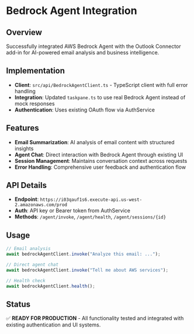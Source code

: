 # Bedrock Agent Integration

## Overview
Successfully integrated AWS Bedrock Agent with the Outlook Connector add-in for AI-powered email analysis and business intelligence.

## Implementation
- **Client**: `src/api/BedrockAgentClient.ts` - TypeScript client with full error handling
- **Integration**: Updated `taskpane.ts` to use real Bedrock Agent instead of mock responses
- **Authentication**: Uses existing OAuth flow via AuthService

## Features
- **Email Summarization**: AI analysis of email content with structured insights
- **Agent Chat**: Direct interaction with Bedrock Agent through existing UI
- **Session Management**: Maintains conversation context across requests
- **Error Handling**: Comprehensive user feedback and authentication flow

## API Details
- **Endpoint**: `https://i03qauf1s6.execute-api.us-west-2.amazonaws.com/prod`
- **Auth**: API key or Bearer token from AuthService
- **Methods**: `/agent/invoke`, `/agent/health`, `/agent/sessions/{id}`

## Usage
```typescript
// Email analysis
await bedrockAgentClient.invoke("Analyze this email: ...");

// Direct agent chat
await bedrockAgentClient.invoke("Tell me about AWS services");

// Health check
await bedrockAgentClient.health();
```

## Status
✅ **READY FOR PRODUCTION** - All functionality tested and integrated with existing authentication and UI systems.